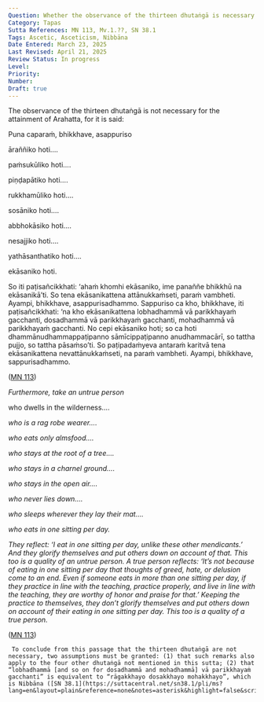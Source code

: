 ```yaml
---
Question: Whether the observance of the thirteen dhutaṅgā is necessary for the attainment Arahatta?
Category: Tapas
Sutta References: MN 113, Mv.1.??, SN 38.1
Tags: Ascetic, Asceticism, Nibbāna
Date Entered: March 23, 2025
Last Revised: April 21, 2025
Review Status: In progress
Level: 
Priority: 
Number: 
Draft: true
---
```


The observance of the thirteen dhutaṅgā is not necessary for the attainment of Arahatta, for it is said:

Puna caparaṁ, bhikkhave, asappuriso

āraññiko hoti….

paṁsukūliko hoti….

piṇḍapātiko hoti….

rukkhamūliko hoti….

sosāniko hoti….

abbhokāsiko hoti….

nesajjiko hoti….

yathāsanthatiko hoti….

ekāsaniko hoti. 

So iti paṭisañcikkhati: ‘ahaṁ khomhi ekāsaniko, ime panaññe bhikkhū na ekāsanikā’ti. So tena ekāsanikattena attānukkaṁseti, paraṁ vambheti. Ayampi, bhikkhave, asappurisadhammo. Sappuriso ca kho, bhikkhave, iti paṭisañcikkhati: ‘na kho ekāsanikattena lobhadhammā vā parikkhayaṁ gacchanti, dosadhammā vā parikkhayaṁ gacchanti, mohadhammā vā parikkhayaṁ gacchanti. No cepi ekāsaniko hoti; so ca hoti dhammānudhammappaṭipanno sāmīcippaṭipanno anudhammacārī, so tattha pujjo, so tattha pāsaṁso’ti. So paṭipadaṁyeva antaraṁ karitvā tena ekāsanikattena nevattānukkaṁseti, na paraṁ vambheti. Ayampi, bhikkhave, sappurisadhammo.

([MN 113](https://suttacentral.net/mn113/pli/ms?lang=en&layout=linebyline&reference=none&notes=asterisk&highlight=false&script=latin))

*Furthermore, take an untrue person* 

who dwells in the wilderness….

*who is a rag robe wearer….*

*who eats only almsfood….*

*who stays at the root of a tree….*

*who stays in a charnel ground….*

*who stays in the open air….*

*who never lies down….*

*who sleeps wherever they lay their mat….*

*who eats in one sitting per day.* 

*They reflect: ‘I eat in one sitting per day, unlike these other mendicants.’ And they glorify themselves and put others down on account of that. This too is a quality of an untrue person. A true person reflects: ‘It’s not because of eating in one sitting per day that thoughts of greed, hate, or delusion come to an end. Even if someone eats in more than one sitting per day, if they practice in line with the teaching, practice properly, and live in line with the teaching, they are worthy of honor and praise for that.’ Keeping the practice to themselves, they don’t glorify themselves and put others down on account of their eating in one sitting per day. This too is a quality of a true person.* 

([MN 113](https://suttacentral.net/mn113/en/sujato?lang=en&layout=plain&reference=none&notes=asterisk&highlight=false&script=latin))

     To conclude from this passage that the thirteen dhutaṅgā are not necessary, two assumptions must be granted: (1) that such remarks also apply to the four other dhutaṅgā not mentioned in this sutta; (2) that “lobhadhammā [and so on for dosadhammā and mohadhammā] vā parikkhayaṁ gacchanti” is equivalent to “rāgakkhayo dosakkhayo mohakkhayo”, which is Nibbāna ([SN 38.1](https://suttacentral.net/sn38.1/pli/ms?lang=en&layout=plain&reference=none&notes=asterisk&highlight=false&script=latin)).